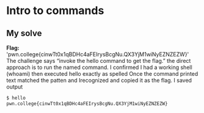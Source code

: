 # Intro to commands

## My solve
**Flag:** 'pwn.college{cinwTt0x1qBDHc4aFEIrysBcgNu.QX3YjM1wiNyEZNZEZW}'
The challenge says “invoke the hello command to get the flag.” 
the direct approach is to run the named command.
I confirmed I had a working shell (whoami)
then executed hello exactly as spelled
Once the command printed text matched the patten and Irecognized and copied it as the flag.
I saved output
```bash
$ hello
pwn.college{cinwTt0x1qBDHc4aFEIrysBcgNu.QX3YjM1wiNyEZNZEZW}


